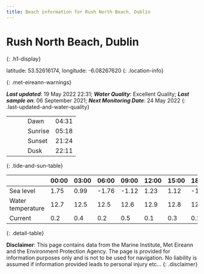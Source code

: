```yaml
---
title: Beach information for Rush North Beach, Dublin
---
```

# Rush North Beach, Dublin 
{: .h1-display}

latitude: 53.52616174, longitude: -6.08267620
{: .location-info}


{: .met-eireann-warnings}

___Last updated___: 19 May 2022 22:31; ___Water Quality___: Excellent Quality;
___Last sample on___: 06 September 2021; ___Next Monitoring Date___: 24 May 2022
{: .last-updated-and-water-quality}

|   |   |   |   |   |
|---|---|---|---|---|
|   |   |   | Dawn  | 04:31 |
|   |   |   | Sunrise  | 05:18 |
|   |   |   | Sunset  | 21:24 |
|   |   |   | Dusk  | 22:11 |
{: .tide-and-sun-table}

<div></div>

| | 00:00 | 03:00 | 06:00 | 09:00 | 12:00 | 15:00 | 18:00 | 21:00 |
|---|---|---|---|---|---|---|---|---|
| Sea level | 1.75 | 0.99 | -1.76 | -1.12| 1.23 | 1.12 | -1.33 | -1.08 |
| Water temperature | 12.7 | 12.5 | 12.5 | 12.6 | 12.9 | 12.8 | 12.9 | 12.7 |
| Current | 0.2 | 0.4 | 0.2 | 0.5 | 0.1| 0.3 | 0.2 | 0.5 |
{: .detail-table}

__Disclaimer__: This page contains data from the Marine Institute,
Met Eireann and the Environment Protection Agency. The page is provided for
information purposes only and is not to be used for navigation. No liability
is assumed if information provided leads to personal injury etc...
{: .disclaimer}
